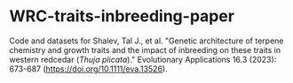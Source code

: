 # WRC-traits-inbreeding-paper
Code and datasets for Shalev, Tal J., et al. "Genetic architecture of terpene chemistry and growth traits and the impact of inbreeding on these traits in western redcedar (_Thuja plicata_)." Evolutionary Applications 16.3 (2023): 673-687 (https://doi.org/10.1111/eva.13526).
